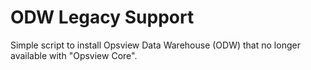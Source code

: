 ODW Legacy Support
==================

Simple script to install Opsview Data Warehouse (ODW) that no longer available with "Opsview Core".
